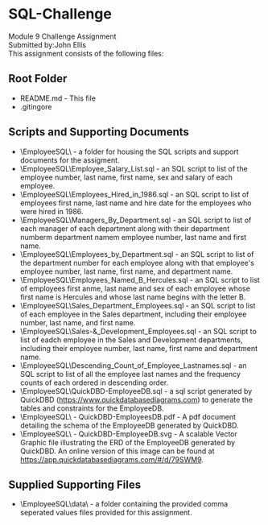 # SQL-Challenge
Module 9 Challenge Assignment  
Submitted by:John Ellis  
This assignment consists of the following files:  
## Root Folder
- README.md - This file
- .gitingore
## Scripts and Supporting Documents
- \EmployeeSQL\ - a folder for housing the SQL scripts and support documents for the assigment.
- \EmployeeSQL\Employee_Salary_List.sql -  an SQL script to list of the employee number, last name, first name, sex and salary of each employee.
- \EmployeeSQL\Employees_Hired_in_1986.sql - an SQL script to list of employees first name, last name and hire date for the employees who were hired in 1986.
- \EmployeeSQL\Managers_By_Department.sql - an SQL script to list of each manager of each department along with their department numberm department namem employee number, last name and first name.
- \EmployeeSQL\Employees_by_Department.sql - an SQL script to list of the department number for each employee along with that employee's employee number, last name, first name, and department name.
- \EmployeeSQL\Employees_Named_B_Hercules.sql - an SQL script to list of employees first anme, last name and sex of each employee whose first name is Hercules and whose last name begins with the letter B.
- \EmployeeSQL\Sales_Department_Employees.sql - an SQL script to list of each employee in the Sales department, including their employee number, last name, and first name.
- \EmployeeSQL\Sales-&_Development_Employees.sql - an SQL script to list of eadch employee in the Sales and Development departments, including their employee number, last name, first name and department name.
- \EmployeeSQL\Descending_Count_of_Employee_Lastnames.sql - an SQL script to list of all the employee last names and the frequency counts of each ordered in descending order.
- \EmployeeSQL\QuickDBD-EmployeeDB.sql - a sql script generated by QuickDBD (https://www.quickdatabasediagrams.com) to generate the tables and constraints for the EmployeeDB.
- \EmployeeSQL\ - QuickDBD-EmployeesDB.pdf - A pdf document detailing the schema of the EmployeeDB generated by QuickDBD.
- \EmployeeSQL\ - QuickDBD-EmployeeDB.svg - A scalable Vector Graphic file illustrating the ERD of the EmployeeDB generated by QuickDBD.  An online version of this image can be found at https://app.quickdatabasediagrams.com/#/d/79SWM9.
## Supplied Supporting Files
- \EmployeeSQL\data\ - a folder containing the provided comma seperated values files provided for this assignment.